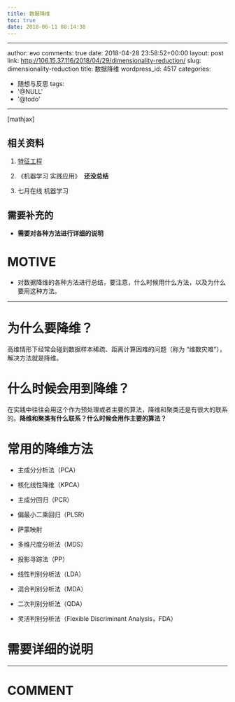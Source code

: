```yaml
---
title: 数据降维
toc: true
date: 2018-06-11 08:14:38
---
```

---
author: evo
comments: true
date: 2018-04-28 23:58:52+00:00
layout: post
link: http://106.15.37.116/2018/04/29/dimensionality-reduction/
slug: dimensionality-reduction
title: 数据降维
wordpress_id: 4517
categories:
- 随想与反思
tags:
- '@NULL'
- '@todo'
---

<!-- more -->

[mathjax]


## 相关资料





 	
  1. [特征工程](https://feisky.xyz/machine-learning/basic/feature-engineering.html)

 	
  2. 《机器学习 实践应用》  **还没总结**

 	
  3. 七月在线 机器学习




## 需要补充的





 	
  * **需要对各种方法进行详细的说明**




# MOTIVE





 	
  * 对数据降维的各种方法进行总结，要注意，什么时候用什么方法，以及为什么要用这种方法。





* * *






# 为什么要降维？


高维情形下经常会碰到数据样本稀疏、距离计算困难的问题（称为 “维数灾难”），解决方法就是降维。




# 什么时候会用到降维？


在实践中往往会用这个作为预处理或者主要的算法，降维和聚类还是有很大的联系的。**降维和聚类有什么联系？什么时候会用作主要的算法？**




# 常用的降维方法





 	
  * 主成分分析法（PCA）

 	
  * 核化线性降维（KPCA）

 	
  * 主成分回归（PCR）

 	
  * 偏最小二乘回归（PLSR）

 	
  * 萨蒙映射

 	
  * 多维尺度分析法（MDS）

 	
  * 投影寻踪法（PP）

 	
  * 线性判别分析法（LDA）

 	
  * 混合判别分析法（MDA）

 	
  * 二次判别分析法（QDA）

 	
  * 灵活判别分析法（Flexible Discriminant Analysis，FDA）




# 需要详细的说明






















* * *





# COMMENT



